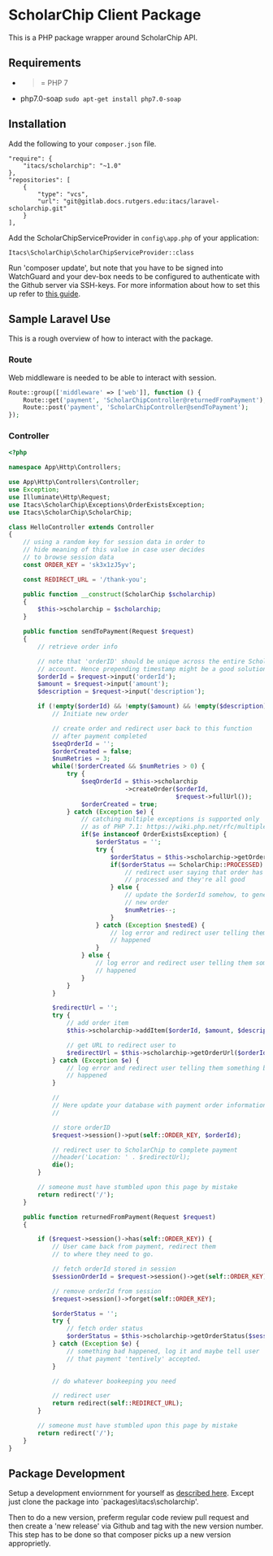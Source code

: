 # ScholarChip Client Package
This is a PHP package wrapper around ScholarChip API.

## Requirements
* >= PHP 7
* php7.0-soap `sudo apt-get install php7.0-soap`

## Installation
Add the following to your `composer.json` file.

```
"require": {
    "itacs/scholarchip": "~1.0"
},
"repositories": [
    {
        "type": "vcs",
        "url": "git@gitlab.docs.rutgers.edu:itacs/laravel-scholarchip.git"
    }
],
```

Add the ScholarChipServiceProvider in `config\app.php` of your application:

```
Itacs\ScholarChip\ScholarChipServiceProvider::class
```

Run 'composer update', but note that you have to be signed into WatchGuard and your
dev-box needs to be configured to authenticate with the Github server via SSH-keys.
For more information about how to set this up refer to [this guide](https://help.github.com/articles/adding-a-new-ssh-key-to-your-github-account/).


## Sample Laravel Use
This is a rough overview of how to interact with the package.

### Route
Web middleware is needed to be able to interact with session.
```php
Route::group(['middleware' => ['web']], function () {
    Route::get('payment', 'ScholarChipController@returnedFromPayment');
    Route::post('payment', 'ScholarChipController@sendToPayment');
});
```
### Controller
```php
<?php

namespace App\Http\Controllers;

use App\Http\Controllers\Controller;
use Exception;
use Illuminate\Http\Request;
use Itacs\ScholarChip\Exceptions\OrderExistsException;
use Itacs\ScholarChip\ScholarChip;

class HelloController extends Controller
{
    // using a random key for session data in order to
    // hide meaning of this value in case user decides 
    // to browse session data
    const ORDER_KEY = 'sk3x1zJ5yv';

    const REDIRECT_URL = '/thank-you';

    public function __construct(ScholarChip $scholarchip)
    {
        $this->scholarchip = $scholarchip;
    }

    public function sendToPayment(Request $request)
    {
        // retrieve order info

        // note that 'orderID' should be unique across the entire ScholarChip
        // account. Hence prepending timestamp might be a good solution.
        $orderId = $request->input('orderId');
        $amount = $request->input('amount');
        $description = $request->input('description');

        if (!empty($orderId) && !empty($amount) && !empty($description)) {
            // Initiate new order

            // create order and redirect user back to this function
            // after payment completed
            $seqOrderId = '';
            $orderCreated = false;
            $numRetries = 3;
            while(!$orderCreated && $numRetries > 0) {
                try {
                    $seqOrderId = $this->scholarchip
                                ->createOrder($orderId, 
                                              $request->fullUrl());
                    $orderCreated = true;
                } catch (Exception $e) {
                    // catching multiple exceptions is supported only
                    // as of PHP 7.1: https://wiki.php.net/rfc/multiple-catch
                    if($e instanceof OrderExistsException) {
                        $orderStatus = '';
                        try {
                            $orderStatus = $this->scholarchip->getOrderStatus($orderId);
                            if($orderStatus == ScholarChip::PROCESSED) {
                                // redirect user saying that order has been already
                                // processed and they're all good
                            } else {
                                // update the $orderId somehow, to generate
                                // new order
                                $numRetries--;
                            }
                        } catch (Exception $nestedE) {
                            // log error and redirect user telling them something bad
                            // happened
                        }
                    } else {
                        // log error and redirect user telling them something bad
                        // happened
                    }
                }
            }

            $redirectUrl = '';
            try {
                // add order item
                $this->scholarchip->addItem($orderId, $amount, $description);

                // get URL to redirect user to
                $redirectUrl = $this->scholarchip->getOrderUrl($orderId);
            } catch (Exception $e) {
                // log error and redirect user telling them something bad
                // happened
            }

            //
            // Here update your database with payment order information.
            //

            // store orderID
            $request->session()->put(self::ORDER_KEY, $orderId);

            // redirect user to ScholarChip to complete payment
            //header('Location: ' . $redirectUrl);
            die();
        }

        // someone must have stumbled upon this page by mistake
        return redirect('/');
    }

    public function returnedFromPayment(Request $request)
    {

        if ($request->session()->has(self::ORDER_KEY)) {
            // User came back from payment, redirect them
            // to where they need to go.

            // fetch orderId stored in session
            $sessionOrderId = $request->session()->get(self::ORDER_KEY);

            // remove orderId from session
            $request->session()->forget(self::ORDER_KEY);

            $orderStatus = '';
            try {
                // fetch order status
                $orderStatus = $this->scholarchip->getOrderStatus($sessionOrderId);   
            } catch (Exception $e) {
                // something bad happened, log it and maybe tell user
                // that payment 'tentively' accepted.
            }

            // do whatever bookeeping you need

            // redirect user
            return redirect(self::REDIRECT_URL);
        }

        // someone must have stumbled upon this page by mistake
        return redirect('/');
    }
}
```

## Package Development
Setup a development enviornment for yourself as [described here](http://laraveldaily.com/how-to-create-a-laravel-5-package-in-10-easy-steps/).
Except just clone the package into `packages\itacs\scholarchip'.

Then to do a new version, preferm regular code review pull request and then create a 'new release' via Github and tag with the new version
number. This step has to be done so that composer picks up a new version approprietly. 